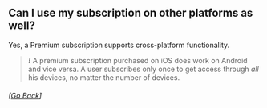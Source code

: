 ## Can I use my subscription on other platforms as well?

Yes, a Premium subscription supports cross-platform functionality.

> *__!__* A premium subscription purchased on iOS does work on Android and vice versa. A user subscribes only once to get access through _all_ his devices, no matter the number of devices.

###### [[Go Back](README.md)]
